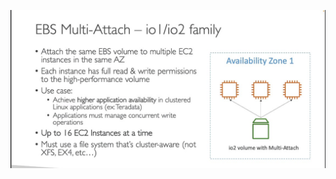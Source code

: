 ![Screenshot](https://github.com/maiyopabz/What-I-Learned/blob/main/Screenshots/ebs_multi_attach.jpg)
